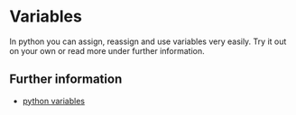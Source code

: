 # Variables

In python you can assign, reassign and use variables very easily.
Try it out on your own or read more under further information.

## Further information

- [python variables](https://www.w3schools.com/python/python_variables.asp)
